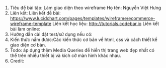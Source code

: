 1. Tiêu đề bài tập: 
Làm giao diện theo wireframe
Họ tên: Nguyễn Việt Hưng
2. Liên kết:
Liên kết đề bài: https://www.lucidchart.com/pages/templates/wireframe/ecommerce-wireframe-template
Liên kết học liệu: http://tutorials.codebar.io
Liên kết bài làm online:
3. Hướng dẫn cài đặt test/sử dụng nếu có:
4. Kiến thức nắm được:Các kiến thức cơ bản về html, css và cách thiết kế giao diện cơ bản.
5. Todo: áp dụng thêm Media Queries để hiển thị trang web đẹp nhất có thể trên nhiều thiết bị và kích cỡ màn hình khác nhau.
6. Credit: